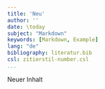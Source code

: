 ```yaml
---
title: 'Neu'
author: ''
date: \today
subject: "Markdown"
keywords: [Markdown, Example]
lang: "de"
bibliography: literatur.bib 
csl: zitierstil-number.csl
...
```

<!--ju 10-Aug-20 -->
Neuer Inhalt

